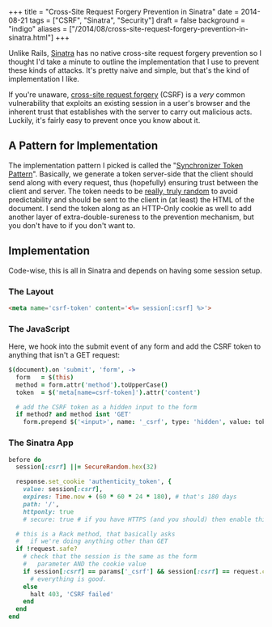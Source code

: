 +++
title = "Cross-Site Request Forgery Prevention in Sinatra"
date = 2014-08-21
tags = ["CSRF", "Sinatra", "Security"]
draft = false
background = "indigo"
aliases = ["/2014/08/cross-site-request-forgery-prevention-in-sinatra.html"]
+++

Unlike Rails, [Sinatra](https://github.com/sinatra/sinatra) has no native cross-site request forgery prevention so I thought I'd take a minute to outline the implementation that I use to prevent these kinds of attacks. It's pretty naive and simple, but that's the kind of implementation I like.

If you're unaware, [cross-site request forgery](https://en.wikipedia.org/wiki/Cross-site_request_forgery) (CSRF) is a _very_ common vulnerability that exploits an existing session in a user's browser and the inherent trust that establishes with the server to carry out malicious acts. Luckily, it's fairly easy to prevent once you know about it.


## A Pattern for Implementation

The implementation pattern I picked is called the "[Synchronizer Token Pattern](https://en.wikipedia.org/wiki/Cross-site_request_forgery#Synchronizer_Token_Pattern)". Basically, we generate a token server-side that the client should send along with every request, thus (hopefully) ensuring trust between the client and server. The token needs to be [really, truly random](https://en.wikipedia.org/wiki/Random_number_generation#.22True.22_random_numbers_vs._pseudo-random_numbers) to avoid predictability and should be sent to the client in (at least) the HTML of the document. I send the token along as an HTTP-Only cookie as well to add another layer of extra-double-sureness to the prevention mechanism, but you don't have to if you don't want to.

## Implementation

Code-wise, this is all in Sinatra and depends on having some session setup.

### The Layout

```html
<meta name='csrf-token' content='<%= session[:csrf] %>'>
```

### The JavaScript

Here, we hook into the submit event of any form and add the CSRF token to anything that isn't a GET request:

```coffeescript
$(document).on 'submit', 'form', ->
  form   = $(this)
  method = form.attr('method').toUpperCase()
  token  = $('meta[name=csrf-token]').attr('content')

  # add the CSRF token as a hidden input to the form
  if method? and method isnt 'GET'
    form.prepend $('<input>', name: '_csrf', type: 'hidden', value: token)
```

### The Sinatra App

```ruby
before do
  session[:csrf] ||= SecureRandom.hex(32)

  response.set_cookie 'authenticity_token', {
    value: session[:csrf],
    expires: Time.now + (60 * 60 * 24 * 180), # that's 180 days
    path: '/',
    httponly: true
    # secure: true # if you have HTTPS (and you should) then enable this

  # this is a Rack method, that basically asks
  #   if we're doing anything other than GET
  if !request.safe?
    # check that the session is the same as the form
    #   parameter AND the cookie value
    if session[:csrf] == params['_csrf'] && session[:csrf] == request.cookies['authenticity_token']
      # everything is good.
    else
      halt 403, 'CSRF failed'
    end
  end
end
```
